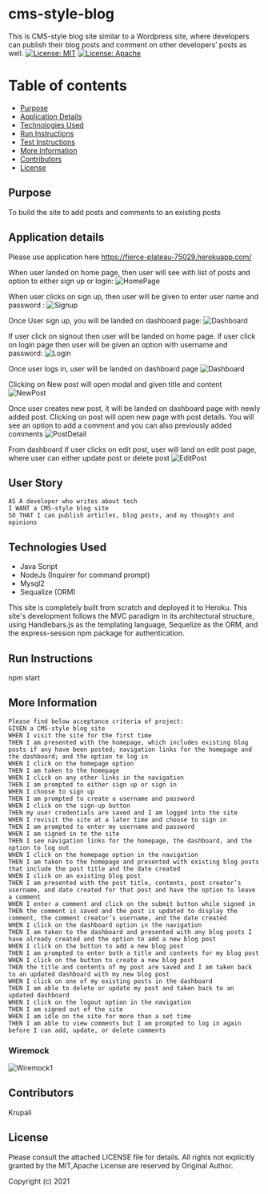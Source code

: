 # cms-style-blog

This is CMS-style blog site similar to a Wordpress site, where developers can publish their blog posts and comment on other developers’ posts as well.
[![License: MIT](https://img.shields.io/badge/License-MIT-yellow.svg)](https://opensource.org/licenses/MIT) [![License: Apache](https://img.shields.io/badge/License-Apache-yellow.svg)](https://opensource.org/licenses/Apache)

# Table of contents

- [Purpose](#purpose)
- [Application Details](#application-details)
- [Technologies Used](#technologies-used)
- [Run Instructions](#run-instructions)
- [Test Instructions](#test-instructions)
- [More Information](#more-information)
- [Contributors](#contributors)
- [License](#license)

## Purpose

To build the site to add posts and comments to an existing posts

## Application details

Please use application here
https://fierce-plateau-75029.herokuapp.com/

When user landed on home page, then user will see with list of posts and option to either sign up or login:
![HomePage](./Assets/01-DeployedApllication-HomePage.PNG)

When user clicks on sign up, then user will be given to enter user name and password :
![Signup](./Assets/02-DeployedApllication-Signup.PNG)

Once User sign up, you will be landed on dashboard page:
![Dashboard](./Assets/03-DeployedApllication-Dashboard.PNG)

If user click on signout then user will be landed on home page.
if user click on login page then user will be given an option with username and password:
![Login](./Assets/04-DeployedApllication-Login.PNG)

Once user logs in, user will be landed on dashboard page
![Dashboard](./Assets/05-DeployedApllication-Dashboard.PNG)

Clicking on New post will open modal and given title and content
![NewPost](./Assets/06-DeployedApllication-NewPost.PNG)

Once user creates new post, it will be landed on dashboard page with newly added post. Clicking on post will open new page with post details. You will see an option to add a comment and you can also previously added comments
![PostDetail](./Assets//07-DeployedApllication-PostDetail.PNG)

From dashboard if user clicks on edit post, user will land on edit post page, where user can either update post or delete post
![EditPost](./Assets//08-DeployedApllication-EditPost.PNG)

## User Story

    AS A developer who writes about tech
    I WANT a CMS-style blog site
    SO THAT I can publish articles, blog posts, and my thoughts and opinions

## Technologies Used

- Java Script
- NodeJs (Inquirer for command prompt)
- Mysql2
- Sequalize (ORM)

This site is completely built from scratch and deployed it to Heroku. This site's development follows the MVC paradigm in its architectural structure, using Handlebars.js as the templating language, Sequelize as the ORM, and the express-session npm package for authentication.

## Run Instructions

npm start

## More Information

    Please find below acceptance criteria of project:
    GIVEN a CMS-style blog site
    WHEN I visit the site for the first time
    THEN I am presented with the homepage, which includes existing blog posts if any have been posted; navigation links for the homepage and the dashboard; and the option to log in
    WHEN I click on the homepage option
    THEN I am taken to the homepage
    WHEN I click on any other links in the navigation
    THEN I am prompted to either sign up or sign in
    WHEN I choose to sign up
    THEN I am prompted to create a username and password
    WHEN I click on the sign-up button
    THEN my user credentials are saved and I am logged into the site
    WHEN I revisit the site at a later time and choose to sign in
    THEN I am prompted to enter my username and password
    WHEN I am signed in to the site
    THEN I see navigation links for the homepage, the dashboard, and the option to log out
    WHEN I click on the homepage option in the navigation
    THEN I am taken to the homepage and presented with existing blog posts that include the post title and the date created
    WHEN I click on an existing blog post
    THEN I am presented with the post title, contents, post creator’s username, and date created for that post and have the option to leave a comment
    WHEN I enter a comment and click on the submit button while signed in
    THEN the comment is saved and the post is updated to display the comment, the comment creator’s username, and the date created
    WHEN I click on the dashboard option in the navigation
    THEN I am taken to the dashboard and presented with any blog posts I have already created and the option to add a new blog post
    WHEN I click on the button to add a new blog post
    THEN I am prompted to enter both a title and contents for my blog post
    WHEN I click on the button to create a new blog post
    THEN the title and contents of my post are saved and I am taken back to an updated dashboard with my new blog post
    WHEN I click on one of my existing posts in the dashboard
    THEN I am able to delete or update my post and taken back to an updated dashboard
    WHEN I click on the logout option in the navigation
    THEN I am signed out of the site
    WHEN I am idle on the site for more than a set time
    THEN I am able to view comments but I am prompted to log in again before I can add, update, or delete comments

### Wiremock

![Wiremock1](./Assets/14-mvc-blog-wiremock.gif)

## Contributors

Krupali

## License

Please consult the attached LICENSE file for details. All rights not explicitly granted by the MIT,Apache License are reserved by Original Author.

Copyright (c) 2021
